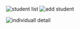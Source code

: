 
![student list](https://user-images.githubusercontent.com/90717512/153740396-7961ac0e-d5b2-4c10-8576-25aa617cceb7.png)
![add student](https://user-images.githubusercontent.com/90717512/153740399-5263540a-3dd2-4d4a-8185-ff7aad197470.png)

![individuall detail](https://user-images.githubusercontent.com/90717512/153740708-89fa0a45-083f-4c8b-b8d9-80f93a9029c5.png)
